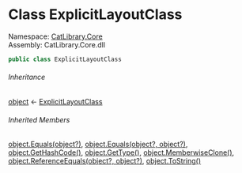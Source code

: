 ﻿# Class ExplicitLayoutClass

Namespace: [CatLibrary\.Core](CatLibrary\.Core\.md)  
Assembly: CatLibrary\.Core\.dll

```csharp
public class ExplicitLayoutClass
```

###### Inheritance

[object](https://learn\.microsoft\.com/dotnet/api/system\.object) ← 
[ExplicitLayoutClass](CatLibrary\.Core\.ExplicitLayoutClass\.md)

###### Inherited Members

[object\.Equals\(object?\)](https://learn\.microsoft\.com/dotnet/api/system\.object\.equals\#system\-object\-equals\(system\-object\)), 
[object\.Equals\(object?, object?\)](https://learn\.microsoft\.com/dotnet/api/system\.object\.equals\#system\-object\-equals\(system\-object\-system\-object\)), 
[object\.GetHashCode\(\)](https://learn\.microsoft\.com/dotnet/api/system\.object\.gethashcode), 
[object\.GetType\(\)](https://learn\.microsoft\.com/dotnet/api/system\.object\.gettype), 
[object\.MemberwiseClone\(\)](https://learn\.microsoft\.com/dotnet/api/system\.object\.memberwiseclone), 
[object\.ReferenceEquals\(object?, object?\)](https://learn\.microsoft\.com/dotnet/api/system\.object\.referenceequals), 
[object\.ToString\(\)](https://learn\.microsoft\.com/dotnet/api/system\.object\.tostring)

